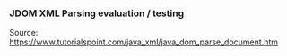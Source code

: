 ### JDOM XML Parsing evaluation / testing
Source: https://www.tutorialspoint.com/java_xml/java_dom_parse_document.htm
